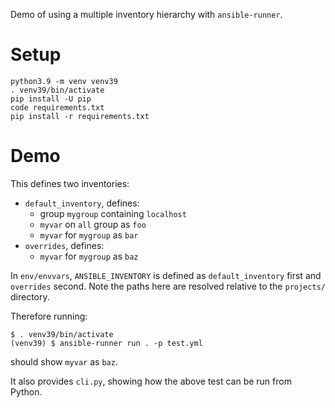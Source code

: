 Demo of using a multiple inventory hierarchy with `ansible-runner`.

# Setup

    python3.9 -m venv venv39
    . venv39/bin/activate
    pip install -U pip
    code requirements.txt
    pip install -r requirements.txt 


# Demo
This defines two inventories:
- `default_inventory`, defines:
    - group `mygroup` containing `localhost`
    - `myvar` on `all` group as `foo`
    - `myvar` for `mygroup` as `bar`
- `overrides`, defines:
    - `myvar` for `mygroup` as `baz`

In `env/envvars`, `ANSIBLE_INVENTORY` is defined as `default_inventory` first and `overrides` second. Note the paths here are resolved relative to the `projects/` directory.

Therefore running:

    $ . venv39/bin/activate
    (venv39) $ ansible-runner run . -p test.yml

should show `myvar` as `baz`.


It also provides `cli.py`, showing how the above test can be run from Python.
